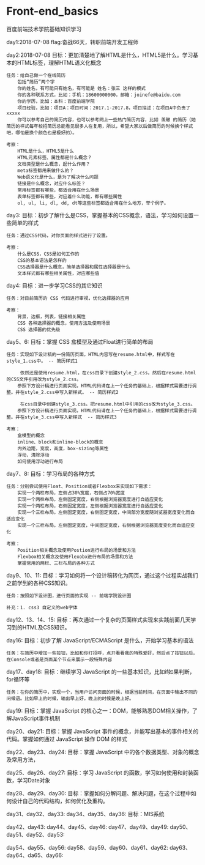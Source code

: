 # Front-end_basics
百度前端技术学院基础知识学习


day1:2018-07-08
    flag:奋战66天，转职前端开发工程师


day2:2018-07-08
    目标：更加清楚地了解HTML是什么，HTML5是什么。学习基本的HTML标签，理解HTML语义化概念
    
    任务：给自己做一个在线简历
        包括“简历”两个字
        你的姓名，有可能只有姓名，有可能是 姓名：张三 这样的模式
        你的各种联系方式，比如：手机：18600000000，邮箱：joinefe@baidu.com
        你的学历，比如：本科：百度前端学院
        项目经验，比如：项目A：项目时间：2017.1-2017.8，项目描述：在项目A中负责了xxxxx
        你可以参考自己的简历内容，也可以参考网上一些热门简历内容，比如 羡辙 的简历（她简历的样式每年校招简历总能看见很多人在复用，所以，希望大家以后做简历的时候换个样式吧，哪怕是换个颜色也是极好的）。

    考察：
        HTML是什么，HTML5是什么
        HTML元素标签、属性都是什么概念？
        文档类型是什么概念，起什么作用？
        meta标签都用来做什么的？
        Web语义化是什么，是为了解决什么问题
        链接是什么概念，对应什么标签？
        常用标签都有哪些，都适合用在什么场景
        表单标签都有哪些，对应着什么功能，都有哪些属性
        ol, ul, li, dl, dd, dt等这些标签都适合用在什么地方，举个例子。


day3:
    目标：初步了解什么是CSS，掌握基本的CSS概念，语法，学习如何设置一些简单的样式

    任务：通过CSS代码，对你页面的样式进行了设置。

    考察：
        什么是CSS，CSS是如何工作的
        CSS的基本语法是怎样的
        CSS选择器是什么概念，简单选择器和属性选择器是什么
        文本样式都有哪些相关属性，对应哪些值


day4:
    目标：进一步学习CSS的其它知识

    任务：对目前简历的 CSS 代码进行审视，优化选择器的应用

    考察：
        背景，边框，列表，链接相关属性
        CSS 各种选择器的概念，使用方法及使用场景
        CSS 选择器的优先级


day5、6:
    目标：掌握 CSS 盒模型及通过Float进行简单的布局

    任务：实现如下设计稿的一份简历页面，HTML内容写在resume.html中，样式写在style_1.css中。 -- 简历样式1

         依然还是使用resume.html，在css目录下创建style_2.css，然后在resume.html的CSS文件引用改为style_2.css。
        参照下方设计稿进行页面实现。HTML代码请在上一个任务的基础上，根据样式需要进行调整。并在style_2.css中写入新样式。 -- 简历样式2

         在css目录中创建style_3.css。把resume.html中引用的css改为style_3.css。
        参照下方设计稿进行页面实现。HTML代码请在上一个任务的基础上，根据样式需要进行调整。并在style_3.css中写入新样式  -- 简历样式3

    考察：
        盒模型的概念
        inline、block和inline-block的概念
        内外边距，宽度，高度，box-sizing等属性
        浮动，清除浮动
        如何使用浮动进行布局


day7、8:
    目标：学习布局的各种方式

    任务：分别尝试使用Float、Position或者Flexbox来实现如下需求：
        实现一个两栏布局，左侧占30%宽度，右侧占70%宽度
        实现一个两栏布局，左侧固定宽度，右侧根据浏览器宽度进行自适应变化
        实现一个两栏布局，右侧固定宽度，左侧根据浏览器宽度进行自适应变化
        实现一个三栏布局，左侧固定宽度，右侧固定宽度，中间部分宽度随浏览器宽度变化而自适应变化
        实现一个三栏布局，左侧固定宽度，中间固定宽度，右侧根据浏览器宽度变化而自适应变化

    考察：
        Position相关概念及使用Postion进行布局的场景和方法
        Flexbox相关概念及使用Flexobx进行布局的场景和方法
        掌握常用的两栏、三栏布局的各种方式


day9、10、11:
    目标：学习如何将一个设计稿转化为网页，通过这个过程实战我们之前学到的各种CSS知识。

    任务：按照如下设计图，进行页面的实现 -- 前端学院设计图

    补充：1. css3 自定义的web字体


day12、13、14、15:
    目标：再次通过一个复杂的页面样式实现来实践前面几天学习到的HTML及CSS知识。




day16:
    目标：初步了解 JavaScript/ECMAScript 是什么，开始学习基本的语法

    任务：在简历中增加一些按钮，比如和你打招呼，点开看看我的特殊爱好，然后点了按钮以后，在Console或者是页面某个节点来展示一段特殊内容


day17、day18:
    目标：继续学习 JavaScript 的一些基本知识，比如if如果判断，for循环等

    任务：在你的简历中，实现一个，当用户访问页面的时候，根据当前时间，在页面中输出不同的问候语。比如早上的时候，输出早上好，晚上的时候是晚上好。


day19:
    目标：掌握 JavaScript 的核心之一：DOM，能够熟悉DOM相关操作，了解JavaScript事件机制


day20、day21:
    目标：掌握 JavaScript 事件的概念，并能写出基本的事件相关的代码。掌握如何通过 JavaScript 操作 DOM 的样式


day22、day23、day24:
    目标：掌握 JavaScript 中的各个数据类型、对象的概念及常用方法，


day25、day26、day27:
    目标：学习 JavaScript 的函数，学习如何使用和封装函数，学习Date对象


day28、day29、day30:
    目标：掌握如何分解问题、解决问题，在这个过程中如何设计自己的代码结构，如何优化及重构。


day31、day32、day33:
day34、day35、day36:
    目标：MIS系统


day42、day43:
day44、day45、day46:
day47、day49、day49:
day50、day51、day52、day53:


day54、day55、day56:
day58、day59、day60、day61、day62:
day63、day64、da65、day66: